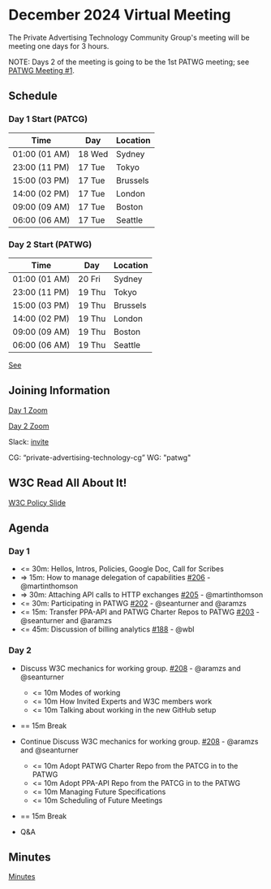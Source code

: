 # December 2024 Virtual Meeting

The Private Advertising Technology Community Group's meeting will be meeting one days for 3 hours.

NOTE: Days 2 of the meeting is going to be the 1st PATWG meeting; see [PATWG Meeting #1](https://github.com/w3c/patwg/issues/1).

## Schedule

### Day 1 Start (PATCG)

| Time          | Day    | Location      |
| ------------- | ------ | ------------- |
| 01:00 (01 AM) | 18 Wed | Sydney        |
| 23:00 (11 PM) | 17 Tue | Tokyo         |
| 15:00 (03 PM) | 17 Tue | Brussels      |
| 14:00 (02 PM) | 17 Tue | London        |
| 09:00 (09 AM) | 17 Tue | Boston        |
| 06:00 (06 AM) | 17 Tue | Seattle       |

### Day 2 Start (PATWG)

| Time          | Day    | Location      |
| ------------- | ------ | ------------- |
| 01:00 (01 AM) | 20 Fri | Sydney        |
| 23:00 (11 PM) | 19 Thu | Tokyo         |
| 15:00 (03 PM) | 19 Thu | Brussels      |
| 14:00 (02 PM) | 19 Thu | London        |
| 09:00 (09 AM) | 19 Thu | Boston        |
| 06:00 (06 AM) | 19 Thu | Seattle       |

[See](https://github.com/w3c/patwg/issues/1)

## Joining Information

[Day 1 Zoom](https://w3c.zoom.us/j/82659868398?pwd=R2wyMlVzVGcwcmZJb1BpZmdDc2crUT09)

[Day 2 Zoom](https://w3c.zoom.us/j/87272624750?pwd=ewS0OqZn3GyJLiphD96R1X8wXPbNtv.1)

Slack: [invite](https://www.w3.org/slack-w3ccommunity-invite)

  CG: “private-advertising-technology-cg”
  WG: "patwg"
  
## W3C Read All About It!

[W3C Policy Slide](https://github.com/patcg/meetings/blob/main/W3C%20Read%20All%20About%20It!.pdf)

## Agenda

### Day 1

- <= 30m: Hellos, Intros, Policies, Google Doc, Call for Scribes
- => 15m: How to manage delegation of capabilities [#206](https://github.com/patcg/meetings/issues/206) - @martinthomson
- => 30m: Attaching API calls to HTTP exchanges [#205](https://github.com/patcg/meetings/issues/205) - @martinthomson
- <= 30m: Participating in PATWG [#202](https://github.com/patcg/meetings/issues/202) - @seanturner and @aramzs
- <= 15m: Transfer PPA-API and PATWG Charter Repos to PATWG [#203](https://github.com/patcg/meetings/issues/203) - @seanturner and @aramzs
- <= 45m: Discussion of billing analytics [#188](https://github.com/patcg/meetings/issues/188) - @wbl

### Day 2

- Discuss W3C mechanics for working group. [#208](https://github.com/w3c/patwg/issues/1) - @aramzs and @seanturner
  - <= 10m Modes of working
  - <= 10m How Invited Experts and W3C members work
  - <= 10m Talking about working in the new GitHub setup

- == 15m Break 

- Continue Discuss W3C mechanics for working group. [#208](https://github.com/w3c/patwg/issues/1) - @aramzs and @seanturner
  - <= 10m Adopt PATWG Charter Repo from the PATCG in to the PATWG
  - <= 10m Adopt PPA-API Repo from the PATCG in to the PATWG
  - <= 10m Managing Future Specifications
  - <= 10m Scheduling of Future Meetings
- == 15m Break
- Q&A

## Minutes

[Minutes](https://docs.google.com/document/d/1rvpCaGxJKJo5kLXKIoqCHKqWK-oKMDnI1GEG49DAGGE/edit?usp=sharing)
